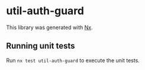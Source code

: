 # util-auth-guard

This library was generated with [Nx](https://nx.dev).

## Running unit tests

Run `nx test util-auth-guard` to execute the unit tests.
